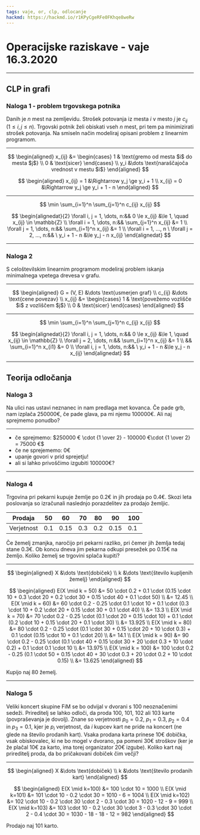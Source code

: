 ```yaml
---
tags: vaje, or, clp, odlocanje
hackmd: https://hackmd.io/r1KPyCgeRFe0FKhqe8weRw
---
```

# Operacijske raziskave - vaje 16.3.2020

---

## CLP in grafi

### Naloga 1 - problem trgovskega potnika

Danih je $n$ mest na zemljevidu. Strošek potovanja iz mesta $i$ v mesto $j$ je $c_{ij}$ ($1 \le i, j \le n$). Trgovski potnik želi obiskati vseh $n$ mest, pri tem pa minimizirati strošek potovanja. Na smiseln način modeliraj opisani problem z linearnim programom.

----

$$
\begin{aligned}
x_{ij} &=
\begin{cases}
1 & \text{gremo od mesta $i$ do mesta $j$} \\
0 & \text{sicer}
\end{cases}
\\
y_i &\dots \text{naraščajoča vrednost v mestu $i$}
\end{aligned}
$$

$$
\begin{aligned}
x_{ij} = 1 &\Rightarrow y_j \ge y_i + 1 \\
x_{ij} = 0 &\Rightarrow y_j \ge y_i + 1 - n
\end{aligned}
$$

----

$$
\min \sum_{i=1}^n \sum_{j=1}^n c_{ij} x_{ij}
$$

$$
\begin{alignedat}{2}
\forall i, j = 1, \dots, n:&& 0 \le x_{ij} &\le 1, \quad x_{ij} \in \mathbb{Z} \\
\forall i = 1, \dots, n:&& \sum_{j=1}^n x_{ij} &= 1 \\
\forall j = 1, \dots, n:&& \sum_{i=1}^n x_{ij} &= 1 \\
\forall i = 1, ..., n \ \forall j = 2, ..., n:&& \
  y_i + 1 - n &\le y_j - n x_{ij}
\end{alignedat}
$$

---

### Naloga 2

S celoštevilskim linearnim programom modeliraj problem iskanja minimalnega vpetega drevesa v grafu.

----

$$
\begin{aligned}
G = (V, E) &\dots \text{usmerjen graf} \\
c_{ij} &\dots \text{cene povezav} \\
x_{ij} &=
\begin{cases}
1 & \text{povežemo vozlišče $i$ z vozliščem $j$} \\
0 & \text{sicer}
\end{cases}
\end{aligned}
$$

----

$$
\min \sum_{i=1}^n \sum_{j=1}^n c_{ij} x_{ij}
$$

$$
\begin{alignedat}{2}
\forall i, j = 1, \dots, n:&& 0 \le x_{ij} &\le 1, \quad x_{ij} \in \mathbb{Z} \\
\forall j = 2, \dots, n:&& \sum_{i=1}^n x_{ij} &= 1 \\
&& \sum_{i=1}^n x_{i1} &= 0 \\
\forall i, j = 1, \dots, n:&& \ y_i + 1 - n &\le y_j - n x_{ij}
\end{alignedat}
$$

---

## Teorija odločanja

### Naloga 3

Na ulici nas ustavi neznanec in nam predlaga met kovanca. Če pade grb, nam izplača $250000 €$, če pade glava, pa mi njemu $100000 €$. Ali naj sprejmemo ponudbo?

----

* če sprejmemo: $250000 € \cdot {1 \over 2} - 100000 €\cdot {1 \over 2} = 75000 €$
* če ne sprejememo: $0 €$
* upanje govori v prid sprejetju!
* ali si lahko privoščimo izgubiti $100000 €$?

---

### Naloga 4

Trgovina pri pekarni kupuje žemlje po $0.2 €$ in jih prodaja po $0.4 €$. Skozi leta poslovanja so izračunali naslednjo porazdelitev za prodajo žemljic.

| Prodaja    | $50$  | $60$   | $70$  | $80$  | $90$   | $100$ |
| ---------- | ----- | ------ | ----- | ----- | ------ | ----- |
| Verjetnost | $0.1$ | $0.15$ | $0.3$ | $0.2$ | $0.15$ | $0.1$ |

Če žemelj zmanjka, naročijo pri pekarni razliko, pri čemer jih žemlja tedaj stane $0.3 €$. Ob koncu dneva jim pekarna odkupi presežek po $0.15 €$ na žemljo. Koliko žemelj se trgovini splača kupiti? 

----

$$
\begin{aligned}
X &\dots \text{dobiček} \\
k &\dots \text{število kupljenih žemelj}
\end{aligned}
$$

$$
\begin{aligned}
E(X \mid k = 50) &= 50 \cdot 0.2 + 0.1 \cdot (0.15 \cdot 10 + 0.3 \cdot 20 + 0.2 \cdot 30 + 0.15 \cdot 40 + 0.1 \cdot 50) \\
              &= 12.45 \\
E(X \mid k = 60) &= 60 \cdot 0.2 - 0.25 \cdot 0.1 \cdot 10 + 0.1 \cdot (0.3 \cdot 10 + 0.2 \cdot 20 + 0.15 \cdot 30 + 0.1 \cdot 40) \\
              &= 13.3 \\
E(X \mid k = 70) &= 70 \cdot 0.2 - 0.25 \cdot (0.1 \cdot 20 + 0.15 \cdot 10) + 0.1 \cdot (0.2 \cdot 10 + 0.15 \cdot 20 + 0.1 \cdot 30) \\
              &= 13.925 \\
E(X \mid k = 80) &= 80 \cdot 0.2 - 0.25 \cdot (0.1 \cdot 30 + 0.15 \cdot 20 + 10 \cdot 0.3) + 0.1 \cdot (0.15 \cdot 10 + 0.1 \cdot 20) \\
              &= 14.1 \\
E(X \mid k = 90) &= 90 \cdot 0.2 - 0.25 \cdot (0.1 \cdot 40 + 0.15 \cdot 30 + 20 \cdot 0.3 + 10 \cdot 0.2) + 0.1 \cdot 0.1 \cdot 10 \\
              &= 13.975 \\
E(X \mid k = 100) &= 100 \cdot 0.2 - 0.25 (0.1 \cdot 50 + 0.15 \cdot 40 + 30 \cdot 0.3 + 20 \cdot 0.2 + 10 \cdot 0.15) \\
              &= 13.625
\end{aligned}
$$

Kupijo naj $80$ žemelj.

---

### Naloga 5

Veliki koncert skupine FiM se bo odvijal v dvorani s $100$ neoznačenimi sedeži. Prireditelj se lahko odloči, da proda $100$, $101$, $102$ ali $103$ karte (povpraševanja je dovolj). Znane so verjetnosti $p_0 = 0.2$, $p_1 = 0.3$, $p_2 = 0.4$ in $p_3 = 0.1$, kjer je $p_i$ verjetnost, da $i$ kupcev kart ne pride na koncert
(ne glede na število prodanih kart). Vsaka prodana karta prinese $10 €$ dobička, vsak obiskovalec, ki ne bo mogel v dvorano, pa pomeni $30 €$ stroškov (ker je že plačal $10 €$ za karto, ima torej organizator $20 €$ izgube). Koliko kart naj prireditelj proda, da bo pričakovani dobiček čim večji?

----

$$
\begin{aligned}
X &\dots \text{dobiček} \\
k &\dots \text{število prodanih kart}
\end{aligned}
$$

$$
\begin{aligned}
E(X \mid k=100) &= 100 \cdot 10 = 1000 \\
E(X \mid k=101) &= 101 \cdot 10 - 0.2 \cdot 30 = 1010 - 6 = 1004 \\
E(X \mid k=102) &= 102 \cdot 10 - 0.2 \cdot 30 \cdot 2 - 0.3 \cdot 30 = 1020 - 12 - 9 = 999 \\
E(X \mid k=103) &= 103 \cdot 10 - 0.2 \cdot 30 \cdot 3 - 0.3 \cdot 30 \cdot 2 - 0.4 \cdot 30 = 1030 - 18 - 18 - 12 = 982
\end{aligned}
$$

Prodajo naj $101$ karto.
